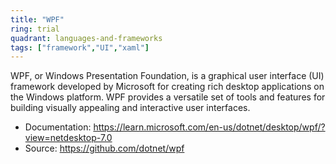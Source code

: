 ```yaml
---
title: "WPF"
ring: trial
quadrant: languages-and-frameworks
tags: ["framework","UI","xaml"]
--- 
```

WPF, or Windows Presentation Foundation, is a graphical user interface (UI) framework developed by Microsoft for creating rich desktop applications on the Windows platform. WPF provides a versatile set of tools and features for building visually appealing and interactive user interfaces.

- Documentation: https://learn.microsoft.com/en-us/dotnet/desktop/wpf/?view=netdesktop-7.0
- Source: https://github.com/dotnet/wpf
